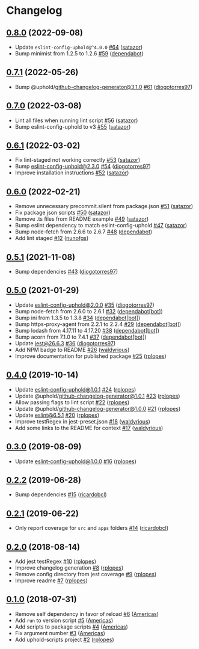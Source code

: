 # Changelog

## [0.8.0](https://github.com/uphold/uphold-scripts/releases/tag/v0.8.0) (2022-09-08)
- Update `eslint-config-uphold@^4.0.0` [\#64](https://github.com/uphold/uphold-scripts/pull/64) ([satazor](https://github.com/satazor))
- Bump minimist from 1.2.5 to 1.2.6 [\#59](https://github.com/uphold/uphold-scripts/pull/59) ([dependabot](https://github.com/apps/dependabot))

## [0.7.1](https://github.com/uphold/uphold-scripts/releases/tag/v0.7.1) (2022-05-26)
- Bump @uphold/github-changelog-generator@3.1.0 [\#61](https://github.com/uphold/uphold-scripts/pull/61) ([diogotorres97](https://github.com/diogotorres97))

## [0.7.0](https://github.com/uphold/uphold-scripts/releases/tag/v0.7.0) (2022-03-08)
- Lint all files when running lint script [\#56](https://github.com/uphold/uphold-scripts/pull/56) ([satazor](https://github.com/satazor))
- Bump eslint-config-uphold to v3 [\#55](https://github.com/uphold/uphold-scripts/pull/55) ([satazor](https://github.com/satazor))

## [0.6.1](https://github.com/uphold/uphold-scripts/releases/tag/v0.6.1) (2022-03-02)
- Fix lint-staged not working correctly [\#53](https://github.com/uphold/uphold-scripts/pull/53) ([satazor](https://github.com/satazor))
- Bump eslint-config-uphold@2.3.0 [\#54](https://github.com/uphold/uphold-scripts/pull/54) ([diogotorres97](https://github.com/diogotorres97))
- Improve installation instructions [\#52](https://github.com/uphold/uphold-scripts/pull/52) ([satazor](https://github.com/satazor))

## [0.6.0](https://github.com/uphold/uphold-scripts/releases/tag/v0.6.0) (2022-02-21)
- Remove unnecessary precommit.silent from package.json [\#51](https://github.com/uphold/uphold-scripts/pull/51) ([satazor](https://github.com/satazor))
- Fix package json scripts [\#50](https://github.com/uphold/uphold-scripts/pull/50) ([satazor](https://github.com/satazor))
- Remove .ts files from README example [\#49](https://github.com/uphold/uphold-scripts/pull/49) ([satazor](https://github.com/satazor))
- Bump eslint dependency to match eslint-config-uphold [\#47](https://github.com/uphold/uphold-scripts/pull/47) ([satazor](https://github.com/satazor))
- Bump node-fetch from 2.6.6 to 2.6.7 [\#48](https://github.com/uphold/uphold-scripts/pull/48) ([dependabot](https://github.com/apps/dependabot))
- Add lint staged [\#12](https://github.com/uphold/uphold-scripts/pull/12) ([nunofgs](https://github.com/nunofgs))

## [0.5.1](https://github.com/uphold/uphold-scripts/releases/tag/v0.5.1) (2021-11-08)
- Bump dependencies [\#43](https://github.com/uphold/uphold-scripts/pull/43) ([diogotorres97](https://github.com/diogotorres97))

## [0.5.0](https://github.com/uphold/uphold-scripts/releases/tag/v0.5.0) (2021-01-29)
- Update eslint-config-uphold@2.0.0 [\#35](https://github.com/uphold/uphold-scripts/pull/35) ([diogotorres97](https://github.com/diogotorres97))
- Bump node-fetch from 2.6.0 to 2.6.1 [\#32](https://github.com/uphold/uphold-scripts/pull/32) ([dependabot[bot]](https://github.com/apps/dependabot))
- Bump ini from 1.3.5 to 1.3.8 [\#34](https://github.com/uphold/uphold-scripts/pull/34) ([dependabot[bot]](https://github.com/apps/dependabot))
- Bump https-proxy-agent from 2.2.1 to 2.2.4 [\#29](https://github.com/uphold/uphold-scripts/pull/29) ([dependabot[bot]](https://github.com/apps/dependabot))
- Bump lodash from 4.17.11 to 4.17.20 [\#38](https://github.com/uphold/uphold-scripts/pull/38) ([dependabot[bot]](https://github.com/apps/dependabot))
- Bump acorn from 7.1.0 to 7.4.1 [\#37](https://github.com/uphold/uphold-scripts/pull/37) ([dependabot[bot]](https://github.com/apps/dependabot))
- Update jest@26.6.3 [\#36](https://github.com/uphold/uphold-scripts/pull/36) ([diogotorres97](https://github.com/diogotorres97))
- Add NPM badge to README [\#26](https://github.com/uphold/uphold-scripts/pull/26) ([waldyrious](https://github.com/waldyrious))
- Improve documentation for published package [\#25](https://github.com/uphold/uphold-scripts/pull/25) ([rplopes](https://github.com/rplopes))

## [0.4.0](https://github.com/uphold/uphold-scripts/releases/tag/v0.4.0) (2019-10-14)
- Update eslint-config-uphold@1.0.1 [\#24](https://github.com/uphold/uphold-scripts/pull/24) ([rplopes](https://github.com/rplopes))
- Update @uphold/github-changelog-generator@1.0.1 [\#23](https://github.com/uphold/uphold-scripts/pull/23) ([rplopes](https://github.com/rplopes))
- Allow passing flags to lint script [\#22](https://github.com/uphold/uphold-scripts/pull/22) ([rplopes](https://github.com/rplopes))
- Update @uphold/github-changelog-generator@1.0.0 [\#21](https://github.com/uphold/uphold-scripts/pull/21) ([rplopes](https://github.com/rplopes))
- Update eslint@6.5.1 [\#20](https://github.com/uphold/uphold-scripts/pull/20) ([rplopes](https://github.com/rplopes))
- Improve testRegex in jest-preset.json [\#18](https://github.com/uphold/uphold-scripts/pull/18) ([waldyrious](https://github.com/waldyrious))
- Add some links to the README for context [\#17](https://github.com/uphold/uphold-scripts/pull/17) ([waldyrious](https://github.com/waldyrious))

## [0.3.0](https://github.com/uphold/uphold-scripts/releases/tag/v0.3.0) (2019-08-09)
- Update eslint-config-uphold@1.0.0 [\#16](https://github.com/uphold/uphold-scripts/pull/16) ([rplopes](https://github.com/rplopes))

## [0.2.2](https://github.com/uphold/uphold-scripts/releases/tag/v0.2.2) (2019-06-28)
- Bump dependencies [\#15](https://github.com/uphold/uphold-scripts/pull/15) ([ricardobcl](https://github.com/ricardobcl))

## [0.2.1](https://github.com/uphold/uphold-scripts/releases/tag/v0.2.1) (2019-06-22)
- Only report coverage for `src` and `apps` folders [\#14](https://github.com/uphold/uphold-scripts/pull/14) ([ricardobcl](https://github.com/ricardobcl))

## [0.2.0](https://github.com/uphold/uphold-scripts/releases/tag/v0.2.0) (2018-08-14)
- Add jest testRegex [\#10](https://github.com/uphold/uphold-scripts/pull/10) ([rplopes](https://github.com/rplopes))
- Improve changelog generation [\#8](https://github.com/uphold/uphold-scripts/pull/8) ([rplopes](https://github.com/rplopes))
- Remove config directory from jest coverage [\#9](https://github.com/uphold/uphold-scripts/pull/9) ([rplopes](https://github.com/rplopes))
- Improve readme [\#7](https://github.com/uphold/uphold-scripts/pull/7) ([rplopes](https://github.com/rplopes))

## [0.1.0](https://github.com/uphold/uphold-scripts/releases/tag/v0.1.0) (2018-07-31)
- Remove self dependency in favor of reload [\#6](https://github.com/uphold/uphold-scripts/pull/6) ([Americas](https://github.com/Americas))
- Add `run` to version script [\#5](https://github.com/uphold/uphold-scripts/pull/5) ([Americas](https://github.com/Americas))
- Add scripts to package scripts [\#4](https://github.com/uphold/uphold-scripts/pull/4) ([Americas](https://github.com/Americas))
- Fix argument number [\#3](https://github.com/uphold/uphold-scripts/pull/3) ([Americas](https://github.com/Americas))
- Add uphold-scripts project [\#2](https://github.com/uphold/uphold-scripts/pull/2) ([rplopes](https://github.com/rplopes))
